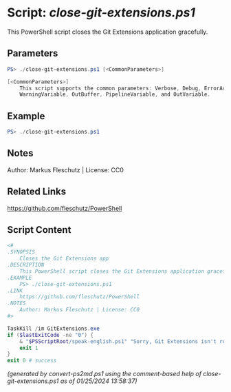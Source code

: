Script: *close-git-extensions.ps1*
========================

This PowerShell script closes the Git Extensions application gracefully.

Parameters
----------
```powershell
PS> ./close-git-extensions.ps1 [<CommonParameters>]

[<CommonParameters>]
    This script supports the common parameters: Verbose, Debug, ErrorAction, ErrorVariable, WarningAction, 
    WarningVariable, OutBuffer, PipelineVariable, and OutVariable.
```

Example
-------
```powershell
PS> ./close-git-extensions.ps1

```

Notes
-----
Author: Markus Fleschutz | License: CC0

Related Links
-------------
https://github.com/fleschutz/PowerShell

Script Content
--------------
```powershell
<#
.SYNOPSIS
	Closes the Git Extensions app
.DESCRIPTION
	This PowerShell script closes the Git Extensions application gracefully.
.EXAMPLE
	PS> ./close-git-extensions.ps1
.LINK
	https://github.com/fleschutz/PowerShell
.NOTES
	Author: Markus Fleschutz | License: CC0
#>

TaskKill /im GitExtensions.exe
if ($lastExitCode -ne "0") {
	& "$PSScriptRoot/speak-english.ps1" "Sorry, Git Extensions isn't running."
	exit 1
}
exit 0 # success
```

*(generated by convert-ps2md.ps1 using the comment-based help of close-git-extensions.ps1 as of 01/25/2024 13:58:37)*
